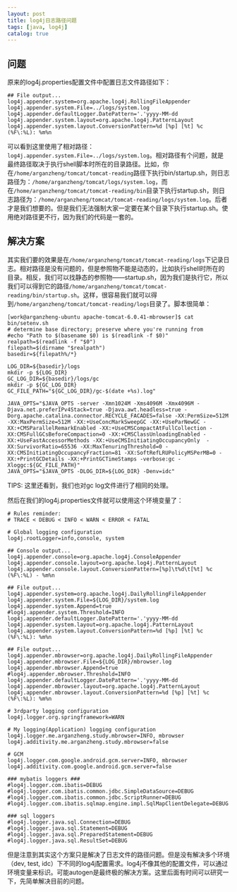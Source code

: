 ```yaml
---
layout: post
title: log4j日志路径问题
tags: [java, log4j]
catalog: true
---
```


问题
----

原来的log4j.properties配置文件中配置日志文件路径如下：

	## File output...
	log4j.appender.system=org.apache.log4j.RollingFileAppender
	log4j.appender.system.File=../logs/system.log
	log4j.appender.defaultLogger.DatePattern='.'yyyy-MM-dd
	log4j.appender.system.layout=org.apache.log4j.PatternLayout
	log4j.appender.system.layout.ConversionPattern=%d [%p] [%t] %c (%F\:%L): %m%n


可以看到这里使用了相对路径：`log4j.appender.system.File=../logs/system.log`。相对路径有个问题，就是最终路径取决于执行shell脚本时所在的目录路径。比如，你在`/home/arganzheng/tomcat/tomcat-reading`路径下执行bin/startup.sh，则日志路径为：`/home/arganzheng/tomcat/logs/system.log`，而在`/home/arganzheng/tomcat/tomcat-reading/bin`目录下执行startup.sh，则日志路径为：`/home/arganzheng/tomcat/tomcat-reading/logs/system.log`。后者才是我们想要的。但是我们无法强制大家一定要在某个目录下执行startup.sh。使用绝对路径更不行，因为我们的代码是一套的。


解决方案
--------

其实我们要的效果是在`/home/arganzheng/tomcat/tomcat-reading/logs`下记录日志。相对路径是没有问题的，但是参照物不能是动态的，比如执行shell时所在的目录。相反，我们可以找静态的参照物——startup.sh，因为我们是执行它，所以我们可以得到它的路径`/home/arganzheng/tomcat/tomcat-reading/bin/startup.sh`。这样，很容易我们就可以得到`/home/arganzheng/tomcat/tomcat-reading/logs`目录了。脚本很简单：

	[work@arganzheng-ubuntu apache-tomcat-6.0.41-mbrowser]$ cat bin/setenv.sh 
	# determine base directory; preserve where you're running from
	#echo "Path to $(basename $0) is $(readlink -f $0)"
	realpath=$(readlink -f "$0")
	filepath=$(dirname "$realpath")
	basedir=${filepath%/*}

	LOG_DIR=${basedir}/logs
	mkdir -p ${LOG_DIR}
	GC_LOG_DIR=${basedir}/logs/gc
	mkdir -p ${GC_LOG_DIR}
	GC_FILE_PATH="${GC_LOG_DIR}/gc-$(date +%s).log"

	JAVA_OPTS="$JAVA_OPTS -server -Xmn1024M -Xms4096M -Xmx4096M -Djava.net.preferIPv4Stack=true -Djava.awt.headless=true -Dorg.apache.catalina.connector.RECYCLE_FACADES=false -XX:PermSize=512M -XX:MaxPermSize=512M -XX:+UseConcMarkSweepGC -XX:+UseParNewGC -XX:+CMSParallelRemarkEnabled -XX:+UseCMSCompactAtFullCollection -XX:CMSFullGCsBeforeCompaction=0 -XX:+CMSClassUnloadingEnabled -XX:+UseFastAccessorMethods -XX:+UseCMSInitiatingOccupancyOnly  -XX:SurvivorRatio=65536 -XX:MaxTenuringThreshold=0 -XX:CMSInitiatingOccupancyFraction=81 -XX:SoftRefLRUPolicyMSPerMB=0 -XX:+PrintGCDetails -XX:+PrintGCTimeStamps -verbose:gc -Xloggc:${GC_FILE_PATH}"
	JAVA_OPTS="$JAVA_OPTS -DLOG_DIR=${LOG_DIR} -Denv=idc"


TIPS: 这里还看到，我们也对gc log文件进行了相同的处理。

然后在我们的log4j.properties文件就可以使用这个环境变量了：

	# Rules reminder:
	# TRACE < DEBUG < INFO < WARN < ERROR < FATAL

	# Global logging configuration
	log4j.rootLogger=info,console, system 

	## Console output...
	log4j.appender.console=org.apache.log4j.ConsoleAppender
	log4j.appender.console.layout=org.apache.log4j.PatternLayout
	log4j.appender.console.layout.ConversionPattern=[%p]\t%d\t[%t] %c (%F\:%L) - %m%n

	## File output...
	log4j.appender.system=org.apache.log4j.DailyRollingFileAppender
	log4j.appender.system.File=${LOG_DIR}/system.log
	log4j.appender.system.Append=true 
	#log4j.appender.system.Threshold=INFO
	log4j.appender.defaultLogger.DatePattern='.'yyyy-MM-dd
	log4j.appender.system.layout=org.apache.log4j.PatternLayout
	log4j.appender.system.layout.ConversionPattern=%d [%p] [%t] %c (%F\:%L): %m%n

	## File output...
	log4j.appender.mbrowser=org.apache.log4j.DailyRollingFileAppender
	log4j.appender.mbrowser.File=${LOG_DIR}/mbrowser.log
	log4j.appender.mbrowser.Append=true
	#log4j.appender.mbrowser.Threshold=INFO
	log4j.appender.defaultLogger.DatePattern='.'yyyy-MM-dd
	log4j.appender.mbrowser.layout=org.apache.log4j.PatternLayout
	log4j.appender.mbrowser.layout.ConversionPattern=%d [%p] [%t] %c (%F\:%L): %m%n

	# 3rdparty logging configuration
	log4j.logger.org.springframework=WARN

	# My logging(Application) logging configuration
	log4j.logger.me.arganzheng.study.mbrowser=INFO, mbrowser
	log4j.additivity.me.arganzheng.study.mbrowser=false

	# GCM
	log4j.logger.com.google.android.gcm.server=INFO, mbrowser
	log4j.additivity.com.google.android.gcm.server=false

	### mybatis loggers ###
	#log4j.logger.com.ibatis=DEBUG
	#log4j.logger.com.ibatis.common.jdbc.SimpleDataSource=DEBUG
	#log4j.logger.com.ibatis.common.jdbc.ScriptRunner=DEBUG
	#log4j.logger.com.ibatis.sqlmap.engine.impl.SqlMapClientDelegate=DEBUG

	### sql loggers
	#log4j.logger.java.sql.Connection=DEBUG
	#log4j.logger.java.sql.Statement=DEBUG
	#log4j.logger.java.sql.PreparedStatement=DEBUG
	#log4j.logger.java.sql.ResultSet=DEBUG


但是注意到其实这个方案只是解决了日志文件的路径问题。但是没有解决多个环境（dev, test, idc）下不同的log4j配置需求。log4j不像其他的配置文件，可以通过环境变量来标识。可能autogen是最终极的解决方案。这里后面有时间可以研究一下，先简单解决目前的问题。